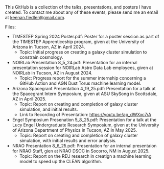 This GitHub is a collection of the talks, presentations, and posters I have created.
To contact me about any of these events, please send me an email at keenan.fiedler@gmail.com.

Files:
  - TIMESTEP Spring 2024 Poster.pdf: Poster for a poster session as part of the TIMESTEP Apprenticeship program, given at the University of Arizona in Tucson, AZ in April 2024.
      - Topic: Initial progress on creating a galaxy cluster simulation to constrain cosmology.
  - NOIRLab Presentation 8_5_24.pdf: Presentation for an internal presentation session for NOIRLab Astro Data Lab employees, given at NOIRLab in Tucson, AZ in August 2024.
      - Topic: Progress report for the summer internship concerning a GitHub Action and AGN Dust Torus machine learning model.
  - Arizona Spacegrant Presentation 4_19_25.pdf: Presentation for a talk at the Spacegrant Intern Symposium, given at ASU SkySong in Scottsdale, AZ in April 2025.
      - Topic: Report on creating and completion of galaxy cluster simulation, and initial results.
      - Link to Recording of Presentation: https://youtu.be/ap_dWXxc7rA
  - Engel Symposium Presenation 5_8_25.pdf: Presentation for a talk at the Lucy Engel Undergraduate Research Symposium, given at the University of Arizona Department of Physics in Tucson, AZ in May 2025.
      - Topic: Report on creating and completion of galaxy cluster simulation, with initial results and error analysis.
  - NRAO Presentation 8_6_25.pdf: Presentation for an internal presentaion for NRAO Staff, gien at NRAO DSOC in Socorro, NM in August 2025.
      - Topic: Report on the REU research in creatign a machine learning model to speed up the CLEAN algorithm.
